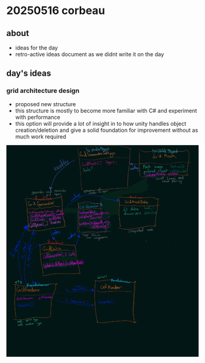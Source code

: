 # 20250516 corbeau
## about
* ideas for the day
* retro-active ideas document as we didnt write it on the day

## day's ideas

### grid architecture design
* proposed new structure
* this structure is mostly to become more familiar with C# and experiment with performance
* this option will provide a lot of insight in to how unity handles object creation/deletion and give a solid foundation for improvement without as much work required

[![image](/docs/notes/20250516_gridArchitectureDesignV4.png)](/docs/notes/20250516_gridArchitectureDesignV4.png)